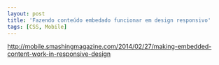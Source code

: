 ```yaml
---
layout: post
title: 'Fazendo conteúdo embedado funcionar em design responsivo'
tags: [CSS, Mobile]
---
```


<http://mobile.smashingmagazine.com/2014/02/27/making-embedded-content-work-in-responsive-design>
